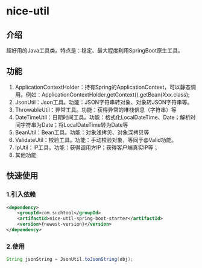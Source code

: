 # nice-util

## 介绍
超好用的Java工具类。特点是：稳定、最大程度利用SpringBoot原生工具。

## 功能
1. ApplicationContextHolder：持有Spring的ApplicationContext，可以静态调用。例如：ApplicationContextHolder.getContext().getBean(Xxx.class);
2. JsonUtil：Json工具。功能：JSON字符串转对象、对象转JSON字符串等。
3. ThrowableUtil：异常工具。功能：获得异常的堆栈信息（字符串）等
4. DateTimeUtil：日期时间工具。功能：格式化LocalDateTime、Date；解析时间字符串为Date；将LocalDateTime转为Date等
5. BeanUtil：Bean工具。功能：对象浅拷贝、对象深拷贝等
6. ValidateUtil：校验工具。功能：手动校验对象，等同于@Valid功能。
7. IpUtil：IP工具。功能：获得调用方IP；获得客户端真实IP等；
8. 其他功能

## 快速使用

### 1.引入依赖
```xml
<dependency>
    <groupId>com.suchtool</groupId>
    <artifactId>nice-util-spring-boot-starter</artifactId>
    <version>{newest-version}</version>
</dependency>
```
### 2.使用
```java
String jsonString = JsonUtil.toJsonString(obj);
```

